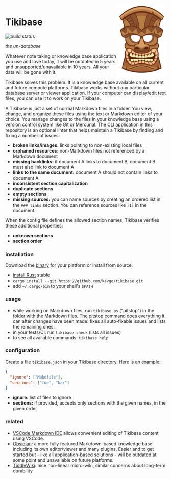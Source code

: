 <img src="doc/tiki_head.jpg" width="154" height="223" align="right">

# Tikibase

![build status](https://github.com/kevgo/tikibase/actions/workflows/ci.yml/badge.svg)

_the un-database_

Whatever note taking or knowledge base application you use and love today, it
will be outdated in 5 years and unsupported/unavailable in 10 years. All your
data will be gone with it.

Tikibase solves this problem. It is a knowledge base available on all current
and future compute platforms. Tikibase works without any particular database
server or viewer application. If your computer can display/edit text files, you
can use it to work on your Tikibase.

A Tikibase is just a set of normal Markdown files in a folder. You view, change,
and organize these files using the text or Markdown editor of your choice. You
manage changes to the files in your knowledge base using a version control
system like Git or Mercurial. The CLI application in this repository is an
optional linter that helps maintain a Tikibase by finding and fixing a number of
issues:

- **broken links/images:** links pointing to non-existing local files
- **orphaned resources:** non-Markdown files not referenced by a Markdown
  document
- **missing backlinks:** if document A links to document B, document B must also
  link to document A
- **links to the same document:** document A should not contain links to
  document A
- **inconsistent section capitalization**
- **duplicate sections**
- **empty sections**
- **missing sources:** you can name sources by creating an ordered list in the
  `### links` section. You can reference sources like `[1]` in the document.

When the config file defines the allowed section names, Tikibase verifies these
additional properties:

- **unknown sections**
- **section order**

### installation

Download the [binary](https://github.com/kevgo/tikibase/releases/latest) for
your platform or install from source:

- [install Rust](https://rustup.rs) stable
- `cargo install --git https://github.com/kevgo/tikibase.git`
- add `~/.cargo/bin` to your shell's `$PATH`

### usage

- while working on Markdown files, run `tikibase ps` ("pitstop") in the folder
  with the Markdown files. The pitstop command does everything it can after
  changes have been made: fixes all auto-fixable issues and lists the remaining
  ones.
- in your tests/CI: run `tikibase check` (lists all issues)
- to see all available commands: `tikibase help`

### configuration

Create a file `tikibase.json` in your Tikibase directory. Here is an example:

```json
{
  "ignore": ["Makefile"],
  "sections": ["foo", "bar"]
}
```

- **ignore:** list of files to ignore
- **sections:** if provided, accepts only sections with the given names, in the
  given order

### related

- [VSCode Markdown IDE](https://github.com/kevgo/vscode-markdown-ide) allows
  convenient editing of Tikibase content using VSCode.
- [Obsidian](https://obsidian.md): a more fully featured Markdown-based
  knowledge base including its own editor/viewer and many plugins. Easier and to
  get started but - like all application-based solutions - will be outdated at
  some point and unavailable on future platforms.
- [TiddlyWiki](https://tiddlywiki.com): nice non-linear micro-wiki, similar
  concerns about long-term durability
